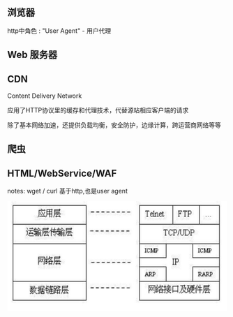 ## 浏览器

http中角色 : "User Agent" - 用户代理

## Web 服务器

## CDN

Content Delivery Network

应用了HTTP协议里的缓存和代理技术，代替源站相应客户端的请求

除了基本网络加速，还提供负载均衡，安全防护，边缘计算，跨运营商网络等等

## 爬虫

## HTML/WebService/WAF

notes: wget / curl 基于http,也是user agent

![](../assets/tcpIp4layer.jpeg)